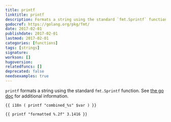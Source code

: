 ```yaml
---
title: printf
linktitle: printf
description: Formats a string using the standard `fmt.Sprintf` function.
godocref: https://golang.org/pkg/fmt/
date: 2017-02-01
publishdate: 2017-02-01
lastmod: 2017-02-01
categories: [functions]
tags: [strings]
signature:
workson: []
hugoversion:
relatedfuncs: []
deprecated: false
needsexamples: true
---
```


`printf` formats a string using the standard `fmt.Sprintf` function. See [the go doc](https://golang.org/pkg/fmt/) for additional information.

```golang
{{ i18n ( printf "combined_%s" $var ) }}
```

```
{{ printf "formatted %.2f" 3.1416 }}
```